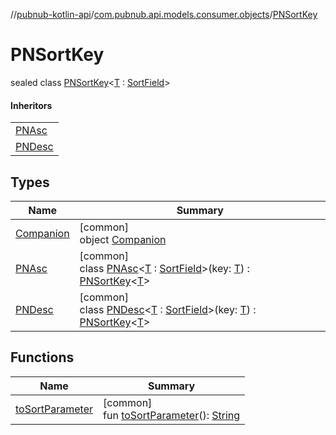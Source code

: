 //[pubnub-kotlin-api](../../../index.md)/[com.pubnub.api.models.consumer.objects](../index.md)/[PNSortKey](index.md)

# PNSortKey

sealed class [PNSortKey](index.md)&lt;[T](index.md) : [SortField](../-sort-field/index.md)&gt;

#### Inheritors

| |
|---|
| [PNAsc](-p-n-asc/index.md) |
| [PNDesc](-p-n-desc/index.md) |

## Types

| Name | Summary |
|---|---|
| [Companion](-companion/index.md) | [common]<br>object [Companion](-companion/index.md) |
| [PNAsc](-p-n-asc/index.md) | [common]<br>class [PNAsc](-p-n-asc/index.md)&lt;[T](-p-n-asc/index.md) : [SortField](../-sort-field/index.md)&gt;(key: [T](-p-n-asc/index.md)) : [PNSortKey](index.md)&lt;[T](-p-n-asc/index.md)&gt; |
| [PNDesc](-p-n-desc/index.md) | [common]<br>class [PNDesc](-p-n-desc/index.md)&lt;[T](-p-n-desc/index.md) : [SortField](../-sort-field/index.md)&gt;(key: [T](-p-n-desc/index.md)) : [PNSortKey](index.md)&lt;[T](-p-n-desc/index.md)&gt; |

## Functions

| Name | Summary |
|---|---|
| [toSortParameter](to-sort-parameter.md) | [common]<br>fun [toSortParameter](to-sort-parameter.md)(): [String](https://kotlinlang.org/api/latest/jvm/stdlib/kotlin-stdlib/kotlin/-string/index.html) |
